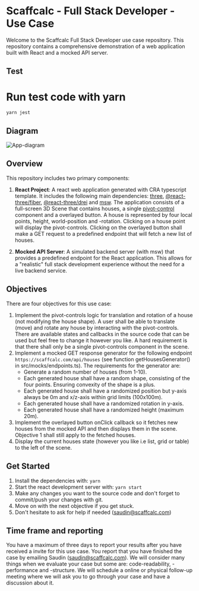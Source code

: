 # Scaffcalc - Full Stack Developer - Use Case

Welcome to the Scaffcalc Full Stack Developer use case repository. This repository contains a comprehensive demonstration of a web application built with React and a mocked API server.

## Test
# Run test code with yarn
```
yarn jest
``` 

## Diagram 

![App-diagram](https://github.com/user-attachments/assets/68937610-9ea8-4ec1-b4a9-6bb77f2b6e8b)



## Overview

This repository includes two primary components:

1. **React Project**: A react web application generated with CRA typescript template. It includes the following main dependencies: [three](https://threejs.org/docs/), [@react-three/fiber](https://docs.pmnd.rs/react-three-fiber/getting-started/introduction), [@react-three/drei](https://github.com/pmndrs/drei) and [msw](https://mswjs.io/). The application consists of a full-screen 3D Scene that contains houses, a single [pivot-control](https://github.com/pmndrs/drei?tab=readme-ov-file#pivotcontrols) component and a overlayed button. A house is represented by four local points, height, world-position and -rotation. Clicking on a house point will display the pivot-controls. Clicking on the overlayed button shall make a GET request to a predefined endpoint that will fetch a new list of houses.

2. **Mocked API Server**: A simulated backend server (with msw) that provides a predefined endpoint for the React application. This allows for a "realistic" full stack development experience without the need for a live backend service.

## Objectives

There are four objectives for this use case:

1. Implement the pivot-controls logic for translation and rotation of a house (not modifying the house shape). A user shall be able to translate (move) and rotate any house by interacting with the pivot-controls. There are available states and callbacks in the source code that can be used but feel free to change it however you like. A hard requirement is that there shall only be a single pivot-controls component in the scene.
2. Implement a mocked GET response generator for the following endpoint `https://scaffcalc.com/api/houses` (see function getHousesGenerator() in src/mocks/endpoints.ts).
   The requirements for the generator are:
   - Generate a random number of houses (from 1-10).
   - Each generated house shall have a random shape, consisting of the four points. Ensuring convexity of the shape is a plus.
   - Each generated house shall have a randomized position but y-axis always be 0m and x/z-axis within grid limits (100x100m).
   - Each generated house shall have a randomized rotation in y-axis.
   - Each generated house shall have a randomized height (maximum 20m).
3. Implement the overlayed button onClick callback so it fetches new houses from the mocked API and then displays them in the scene. Objective 1 shall still apply to the fetched houses.
4. Display the current houses state (however you like i.e list, grid or table) to the left of the scene.

## Get Started

1. Install the dependencies with: `yarn`
2. Start the react development server with: `yarn start`
3. Make any changes you want to the source code and don't forget to commit/push your changes with git.
4. Move on with the next objective if you get stuck.
5. Don't hesitate to ask for help if needed (saudin@scaffcalc.com)

## Time frame and reporting

You have a maximum of three days to report your results after you have received a invite for this use case. You report that you have finished the case by emailing Saudin (saudin@scaffcalc.com). We will consider many things when we evaluate your case but some are: code-readability, -performance and -structure. We will schedule a online or physical follow-up meeting where we will ask you to go through your case and have a discussion about it.
